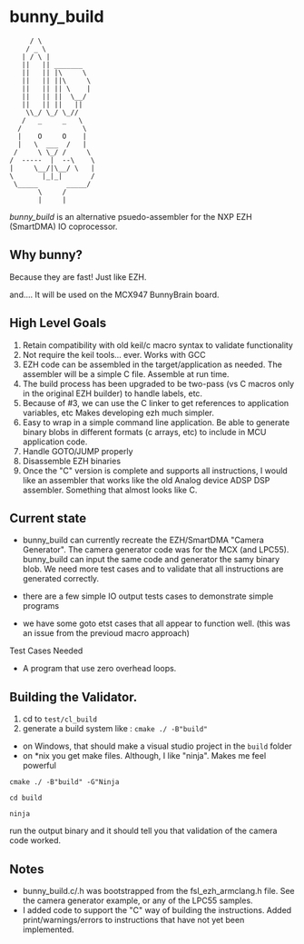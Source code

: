  # bunny_build

         / \
        / _ \
       | / \ |
       ||   || _______
       ||   || |\     \
       ||   || ||\     \
       ||   || || \    |
       ||   || ||  \__/
       ||   || ||   ||
        \\_/ \_/ \_//
       /   _     _   \
      /               \
      |    O     O    |
      |   \  ___  /   |
     /     \ \_/ /     \
    /  -----  |  --\    \
    |     \__/|\__/ \   |
    \       |_|_|       /
     \_____       _____/
           \     /
           |     |




*bunny_build* is an alternative psuedo-assembler for the NXP EZH (SmartDMA) IO coprocessor.

## Why bunny?

Because they are fast!  Just like EZH.

and....  It will be used on the MCX947 BunnyBrain board.

## High Level Goals

1. Retain compatibility with old keil/c macro syntax to validate functionality
2. Not require the keil tools... ever.  Works with GCC
3. EZH code can be assembled in the target/application as needed. The assembler will be a simple C file.  Assemble at run time.
4. The build process has been upgraded to be two-pass (vs C macros only in the original EZH builder) to handle labels, etc.  
5. Because of #3, we can use the C linker to get references to application variables, etc  Makes developing ezh much simpler.
6. Easy to wrap in a simple command line application. Be able to generate binary blobs in different formats (c arrays, etc) to include in MCU application code.
6. Handle GOTO/JUMP properly
7. Disassemble EZH binaries
8. Once the "C" version is complete and supports all instructions, I would like an assembler that works like the old Analog device ADSP DSP assembler.   Something that almost looks like C.

## Current state

- bunny_build can currently recreate the EZH/SmartDMA "Camera Generator".  The camera generator code was for the MCX (and LPC55).  bunny_build can input the same code and generator the samy binary blob.  We need more test cases and to validate that all instructions are generated correctly.

- there are a few simple IO output tests cases to demonstrate simple programs

- we have some goto etst cases that all appear to function well.  (this was an issue from the previoud macro approach)

Test Cases Needed
- A program that use zero overhead loops.

## Building the Validator.

1. cd to `test/cl_build`
2. generate a build system like : `cmake ./ -B"build"`

- on Windows, that should make a visual studio project in the `build` folder
- on *nix you get make files.  Although,  I like "ninja".  Makes me feel powerful

`cmake ./ -B"build" -G"Ninja`

`cd build`

`ninja`

run the output binary and it should tell you that validation of the camera code worked.

## Notes

- bunny_build.c/.h was bootstrapped from the fsl_ezh_armclang.h file.  See the camera generator example, or any of the LPC55 samples. 
- I added code to support the "C" way of building the instructions.  Added print/warnings/errors to instructions that have not yet been implemented.


